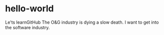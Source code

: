 # hello-world
Le'ts  learnGitHub
The O&G industry is dying a slow death. 
I want to get into the software industry.
